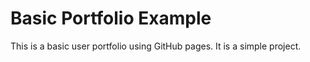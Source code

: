 # Basic Portfolio Example

This is a basic user portfolio using GitHub pages. It is a simple project.